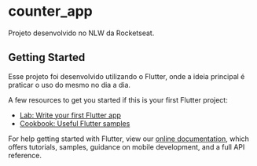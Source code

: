 # counter_app

Projeto desenvolvido no NLW da Rocketseat.

## Getting Started

Esse projeto foi desenvolvido utilizando o Flutter, onde a ideia principal é praticar o uso do mesmo no dia a dia. 

A few resources to get you started if this is your first Flutter project:

- [Lab: Write your first Flutter app](https://flutter.dev/docs/get-started/codelab)
- [Cookbook: Useful Flutter samples](https://flutter.dev/docs/cookbook)

For help getting started with Flutter, view our
[online documentation](https://flutter.dev/docs), which offers tutorials,
samples, guidance on mobile development, and a full API reference.
